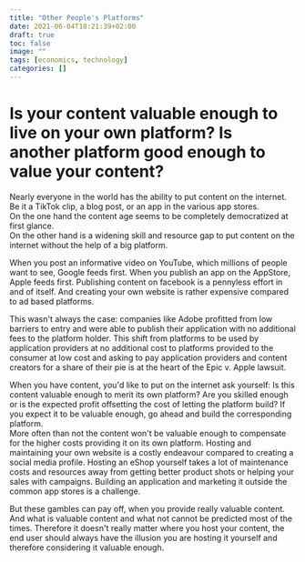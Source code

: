```yaml
---
title: "Other People's Platforms"
date: 2021-06-04T18:21:39+02:00
draft: true
toc: false
image: ""
tags: [economics, technology]
categories: []
---
```


# Is your content valuable enough to live on your own platform? Is another platform good enough to value your content?
<!--more-->
Nearly everyone in the world has the ability to put content on the internet. Be it a TikTok clip, a blog post, or an app in the various app stores.<br />
On the one hand the content age seems to be completely democratized at first glance.<br />
On the other hand is a widening skill and resource gap to put content on the internet without the help of a big platform.

When you post an informative video on YouTube, which millions of people want to see, Google feeds first. When you publish an app on the AppStore, Apple feeds first. Publishing content on facebook is a pennyless effort in and of itself. And creating your own website is rather expensive compared to ad based platforms.

This wasn't always the case: companies like Adobe profitted from low barriers to entry and were able to publish their application with no additional fees to the platform holder. This shift from platforms to be used by application providers at no additional cost to platforms provided to the consumer at low cost and asking to pay application providers and content creators for a share of their pie is at the heart of the Epic v. Apple lawsuit.

When you have content, you'd like to put on the internet ask yourself: Is this content valuable enough to merit its own platform? Are you skilled enough or is the expected profit offsetting the cost of letting the platform build? If you expect it to be valuable enough, go ahead and build the corresponding platform.<br />
More often than not the content won't be valuable enough to compensate for the higher costs providing it on its own platform. Hosting and maintaining your own website is a costly endeavour compared to creating a social media profile. Hosting an eShop yourself takes a lot of maintenance costs and resources away from getting better product shots or helping your sales with campaigns. Building an application and marketing it outside the common app stores is a challenge.

But these gambles can pay off, when you provide really valuable content. And what is valuable content and what not cannot be predicted most of the times. Therefore it doesn't really matter where you host your content, the end user should always have the illusion you are hosting it yourself and therefore considering it valuable enough.
